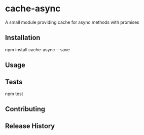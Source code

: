 cache-async
=========

A small module providing cache for async methods with promises

## Installation

  npm install cache-async --save

## Usage

  

## Tests

  npm test

## Contributing



## Release History

